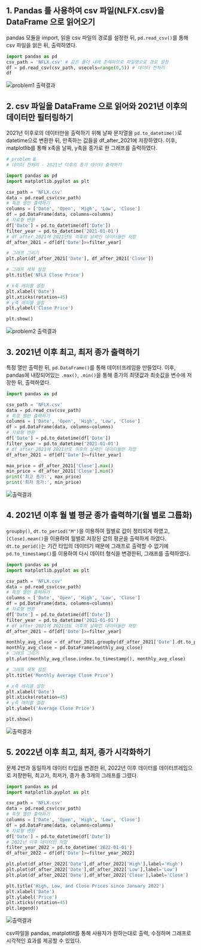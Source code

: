 ## 1. Pandas 를 사용하여 csv 파일(NLFX.csv)을 DataFrame 으로 읽어오기

pandas 모듈을 import, 읽을 csv 파일의 경로를 설정한 뒤, `pd.read_csv()`를 통해 csv 파일을 읽은 뒤, 출력하였다.

```python
import pandas as pd
csv_path = 'NFLX.csv' # 같은 폴더 내에 존재하므로 파일명으로 경로 설정
df = pd.read_csv(csv_path, usecols=range(0,5)) # 데이터 전처리 
df
```

![problem1 출력결과](./TIL_image/pandas_result/problem1_result.PNG)


## 2. csv 파일을 DataFrame 으로 읽어와 2021년 이후의 데이터만 필터링하기

2021년 이후로의 데이터만을 출력하기 위해 날짜 문자열을 `pd.to_datetime()`로 datetime으로 변환한 뒤, 만족하는 값들을 df_after_2021에 저장하였다. 이후, matplotlib를 통해 x축을 날짜, y축을 종가로 한 그래프를 출력하였다. 

```python
# problem B
# 데이터 전처리 - 2021년 이후의 종가 데이터 출력하기 

import pandas as pd
import matplotlib.pyplot as plt

csv_path = 'NFLX.csv' 
data = pd.read_csv(csv_path)
# 특정 열만 출력하기
columns = ['Date', 'Open', 'High', 'Low', 'Close']
df = pd.DataFrame(data, columns=columns)
# 자료형 변환 
df['Date'] = pd.to_datetime(df['Date'])
filter_year = pd.to_datetime('2021-01-01')
# df_after_2021에 2021년도 이후의 날짜인 데이터들만 저장 
df_after_2021 = df[df['Date']>=filter_year]

# 그래프 그리기
plt.plot(df_after_2021['Date'], df_after_2021['Close'])

# 그래프 제목 설정
plt.title('NFLX Close Price')

# x축 레이블 설정
plt.xlabel('Date')
plt.xticks(rotation=45)
# y축 레이블 설정
plt.ylabel('Close Price')

plt.show()
```

![problem2 출력결과](./TIL_image/pandas_result/problem2_result.PNG)


## 3. 2021년 이후 최고, 최저 종가 출력하기

특정 열만 출력한 뒤, `pd.DataFrame()`를 통해 데이터프레임을 만들었다. 이후, pandas에 내장되어있는 `.max()`, `.min()`을 통해 종가의 최댓값과 최솟값을 변수에 저장한 뒤, 출력하였다.

```python
import pandas as pd

csv_path = 'NFLX.csv' 
data = pd.read_csv(csv_path)
# 특정 열만 출력하기
columns = ['Date', 'Open', 'High', 'Low', 'Close']
df = pd.DataFrame(data, columns=columns)
# 자료형 변환 
df['Date'] = pd.to_datetime(df['Date'])
filter_year = pd.to_datetime('2021-01-01')
# df_after_2021에 2021년도 이후의 날짜인 데이터들만 저장 
df_after_2021 = df[df['Date']>=filter_year]

max_price = df_after_2021['Close'].max()
min_price = df_after_2021['Close'].min()
print('최고 종가:', max_price)
print('최저 종가:', min_price)
```

![출력결과](./TIL_image/pandas_result/problem3_result.PNG)

## 4. 2021년 이후 월 별 평균 종가 출력하기(월 별로 그룹화)

`groupby()`, `dt.to_period("M")`을 이용하여 월별로 값이 정리되게 하였고, `[Close].mean()`을 이용하여 월별로 저장된 값의 평균을 출력하게 하였다. `dt.to_perid()`는 기간 타입의 데이터기 때문에 그래프로 출력할 수 없기에 `pd.to_timestamp()`를 이용하여 다시 데이터 형식을 변경한뒤, 그래프를 출력하였다. 

```python
import pandas as pd
import matplotlib.pyplot as plt

csv_path = 'NFLX.csv' 
data = pd.read_csv(csv_path)
# 특정 열만 출력하기
columns = ['Date', 'Open', 'High', 'Low', 'Close']
df = pd.DataFrame(data, columns=columns)
# 자료형 변환 
df['Date'] = pd.to_datetime(df['Date'])
filter_year = pd.to_datetime('2021-01-01')
# df_after_2021에 2021년도 이후의 날짜인 데이터들만 저장 
df_after_2021 = df[df['Date']>=filter_year]

monthly_avg_close = df_after_2021.groupby(df_after_2021['Date'].dt.to_period("M"))['Close'].mean()
monthly_avg_close = pd.DataFrame(monthly_avg_close)
# 그래프 그리기
plt.plot(monthly_avg_close.index.to_timestamp(), monthly_avg_close)

# 그래프 제목 설정
plt.title('Monthly Average Close Price')

# x축 레이블 설정
plt.xlabel('Date')
plt.xticks(rotation=45)
# y축 레이블 설정
plt.ylabel('Average Close Price')

plt.show()
```

![출력결과](./TIL_image/pandas_result/problem4_result.PNG)

## 5. 2022년 이후 최고, 최저, 종가 시각화하기

문제 2번과 동일하게 데이터 타입을 변경한 뒤, 2022년 이후 데이터를 데이터프레임으로 저장한뒤, 최고가, 최저가, 종가 총 3개의 그래프를 그렸다. 

```python
import pandas as pd
import matplotlib.pyplot as plt

csv_path = 'NFLX.csv' 
data = pd.read_csv(csv_path)
# 특정 열만 출력하기
columns = ['Date', 'Open', 'High', 'Low', 'Close']
df = pd.DataFrame(data, columns=columns)
# 자료형 변환 
df['Date'] = pd.to_datetime(df['Date'])
# 2022년 이후 데이터만 저장
filter_year_2022 = pd.to_datetime('2022-01-01')
df_after_2022 = df[df['Date']>=filter_year_2022]

plt.plot(df_after_2022['Date'],df_after_2022['High'],label='High')
plt.plot(df_after_2022['Date'],df_after_2022['Low'],label='Low')
plt.plot(df_after_2022['Date'],df_after_2022['Close'],label='Close')

plt.title('High, Low, and Close Prices since January 2022')
plt.xlabel('Date')
plt.ylabel('Price')
plt.xticks(rotation=45)
plt.legend()
```

![출력결과](./TIL_image/pandas_result/problem5_result.PNG)


csv파일을 pandas, matplotlit를 통해 사용자가 원하는대로 출력, 수정하며 그래프로 시각적인 효과를 제공할 수 있었다. 